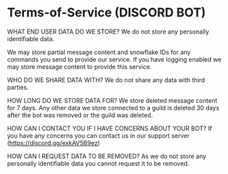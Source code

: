 # **Terms-of-Service (DISCORD BOT)**

WHAT END USER DATA DO WE STORE?
We do not store any personally identifiable data.

We may store partial message content and snowflake IDs for any commands you send to provide our service.
If you have logging enabled we may store message content to provide this service.

WHO DO WE SHARE DATA WITH?
We do not share any data with third parties.

HOW LONG DO WE STORE DATA FOR?
We store deleted message content for 7 days.
Any other data we store connected to a guild is deleted 30 days after the bot was removed or the guild was deleted.

HOW CAN I CONTACT YOU IF I HAVE CONCERNS ABOUT YOUR BOT?
If you have any concerns you can contact us in our support server (https://discord.gg/exkAV5B9ez)

HOW CAN I REQUEST DATA TO BE REMOVED?
As we do not store any personally identifiable data you cannot request it to be removed.
